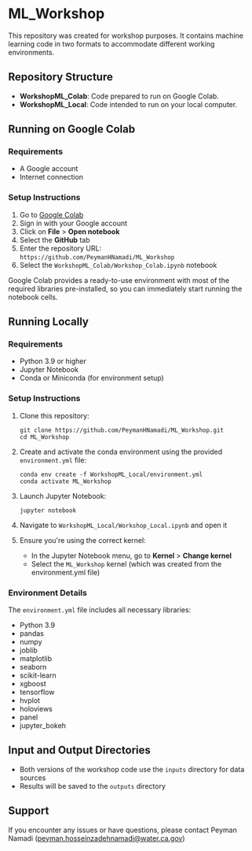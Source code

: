 # ML_Workshop

This repository was created for workshop purposes. It contains machine learning code in two formats to accommodate different working environments.

## Repository Structure

- **WorkshopML_Colab**: Code prepared to run on Google Colab.
- **WorkshopML_Local**: Code intended to run on your local computer.

## Running on Google Colab

### Requirements
- A Google account
- Internet connection

### Setup Instructions
1. Go to [Google Colab](https://colab.research.google.com/)
2. Sign in with your Google account
3. Click on **File** > **Open notebook**
4. Select the **GitHub** tab
5. Enter the repository URL: `https://github.com/PeymanHNamadi/ML_Workshop`
6. Select the `WorkshopML_Colab/Workshop_Colab.ipynb` notebook

Google Colab provides a ready-to-use environment with most of the required libraries pre-installed, so you can immediately start running the notebook cells.

## Running Locally

### Requirements
- Python 3.9 or higher
- Jupyter Notebook
- Conda or Miniconda (for environment setup)

### Setup Instructions

1. Clone this repository:
   ```
   git clone https://github.com/PeymanHNamadi/ML_Workshop.git
   cd ML_Workshop
   ```

2. Create and activate the conda environment using the provided `environment.yml` file:
   ```
   conda env create -f WorkshopML_Local/environment.yml
   conda activate ML_Workshop
   ```

3. Launch Jupyter Notebook:
   ```
   jupyter notebook
   ```

4. Navigate to `WorkshopML_Local/Workshop_Local.ipynb` and open it

5. Ensure you're using the correct kernel:
   - In the Jupyter Notebook menu, go to **Kernel** > **Change kernel**
   - Select the `ML_Workshop` kernel (which was created from the environment.yml file)

### Environment Details

The `environment.yml` file includes all necessary libraries:
- Python 3.9
- pandas
- numpy
- joblib
- matplotlib
- seaborn
- scikit-learn
- xgboost
- tensorflow
- hvplot
- holoviews
- panel
- jupyter_bokeh

## Input and Output Directories

- Both versions of the workshop code use the `inputs` directory for data sources
- Results will be saved to the `outputs` directory

## Support

If you encounter any issues or have questions, please contact Peyman Namadi (peyman.hosseinzadehnamadi@water.ca.gov)
